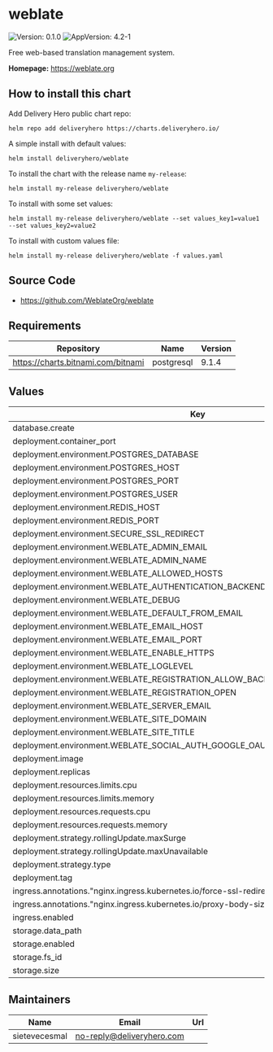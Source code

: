 # weblate

![Version: 0.1.0](https://img.shields.io/badge/Version-0.1.0-informational?style=flat-square) ![AppVersion: 4.2-1](https://img.shields.io/badge/AppVersion-4.2-1-informational?style=flat-square)

Free web-based translation management system.

**Homepage:** <https://weblate.org>

## How to install this chart

Add Delivery Hero public chart repo:

```console
helm repo add deliveryhero https://charts.deliveryhero.io/
```

A simple install with default values:

```console
helm install deliveryhero/weblate
```

To install the chart with the release name `my-release`:

```console
helm install my-release deliveryhero/weblate
```

To install with some set values:

```console
helm install my-release deliveryhero/weblate --set values_key1=value1 --set values_key2=value2
```

To install with custom values file:

```console
helm install my-release deliveryhero/weblate -f values.yaml
```

## Source Code

* <https://github.com/WeblateOrg/weblate>

## Requirements

| Repository | Name | Version |
|------------|------|---------|
| https://charts.bitnami.com/bitnami | postgresql | 9.1.4 |

## Values

| Key | Type | Default | Description |
|-----|------|---------|-------------|
| database.create | bool | `false` |  |
| deployment.container_port | int | `8080` |  |
| deployment.environment.POSTGRES_DATABASE | string | `"weblate"` |  |
| deployment.environment.POSTGRES_HOST | string | `"database.local"` |  |
| deployment.environment.POSTGRES_PORT | int | `5432` |  |
| deployment.environment.POSTGRES_USER | string | `"weblate"` |  |
| deployment.environment.REDIS_HOST | string | `"cache.local"` |  |
| deployment.environment.REDIS_PORT | int | `6379` |  |
| deployment.environment.SECURE_SSL_REDIRECT | bool | `true` |  |
| deployment.environment.WEBLATE_ADMIN_EMAIL | string | `"changeme@domain.com"` |  |
| deployment.environment.WEBLATE_ADMIN_NAME | string | `"Weblate Admin"` |  |
| deployment.environment.WEBLATE_ALLOWED_HOSTS | string | `"weblate.domain.com"` |  |
| deployment.environment.WEBLATE_AUTHENTICATION_BACKENDS | string | `"social_core.backends.google.GoogleOAuth2,weblate.accounts.auth.WeblateUserBackend"` |  |
| deployment.environment.WEBLATE_DEBUG | bool | `false` |  |
| deployment.environment.WEBLATE_DEFAULT_FROM_EMAIL | string | `"changeme@domain.com"` |  |
| deployment.environment.WEBLATE_EMAIL_HOST | string | `"changeme.domain.com"` |  |
| deployment.environment.WEBLATE_EMAIL_PORT | int | `587` |  |
| deployment.environment.WEBLATE_ENABLE_HTTPS | bool | `true` |  |
| deployment.environment.WEBLATE_LOGLEVEL | string | `"WARNING"` |  |
| deployment.environment.WEBLATE_REGISTRATION_ALLOW_BACKENDS | string | `"social_core.backends.google.GoogleOAuth2"` |  |
| deployment.environment.WEBLATE_REGISTRATION_OPEN | int | `1` |  |
| deployment.environment.WEBLATE_SERVER_EMAIL | string | `"changeme@domain.com"` |  |
| deployment.environment.WEBLATE_SITE_DOMAIN | string | `"weblate.comain"` |  |
| deployment.environment.WEBLATE_SITE_TITLE | string | `"Weblate"` |  |
| deployment.environment.WEBLATE_SOCIAL_AUTH_GOOGLE_OAUTH2_WHITELISTED_DOMAINS | string | `"domain.com"` |  |
| deployment.image | string | `"weblate/weblate"` |  |
| deployment.replicas | int | `1` |  |
| deployment.resources.limits.cpu | string | `"500m"` |  |
| deployment.resources.limits.memory | string | `"4096Mi"` |  |
| deployment.resources.requests.cpu | string | `"300m"` |  |
| deployment.resources.requests.memory | string | `"2048Mi"` |  |
| deployment.strategy.rollingUpdate.maxSurge | int | `1` |  |
| deployment.strategy.rollingUpdate.maxUnavailable | int | `0` |  |
| deployment.strategy.type | string | `"RollingUpdate"` |  |
| deployment.tag | string | `"4.2-1"` |  |
| ingress.annotations."nginx.ingress.kubernetes.io/force-ssl-redirect" | string | `"true"` |  |
| ingress.annotations."nginx.ingress.kubernetes.io/proxy-body-size" | string | `"512m"` |  |
| ingress.enabled | bool | `false` |  |
| storage.data_path | string | `"/app/data"` |  |
| storage.enabled | bool | `false` |  |
| storage.fs_id | string | `"fs-xxxxx"` |  |
| storage.size | string | `"10Gi"` |  |

## Maintainers

| Name | Email | Url |
| ---- | ------ | --- |
| sietevecesmal | no-reply@deliveryhero.com |  |
